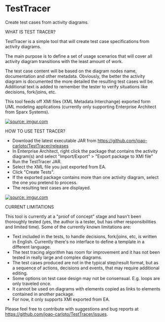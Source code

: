 # TestTracer
Create test cases from activity diagrams.


WHAT IS TEST TRACER?

TestTracer is a simple tool that will create test case specifications from activity diagrams.

The main purpose is to define a set of usage scenarios that will cover all activity diagram transitions with the least amount of work.

The test case content will be based on the diagram nodes name, documentation and other metadata.
Obviously, the better the activity diagram is documented the more detailed the resulting test cases will be.
Additional text is added to remember the tester to verify situations like decisions, fork/joins, etc.

This tool feeds off XMI files (XML Metadata Interchange) exported form UML modeling applications (currently only supporting Enterprise Architect from Sparx Systems).

<a href="http://imgur.com/f20ERob"><img src="http://i.imgur.com/f20ERob.png" title="source: imgur.com" /></a>

HOW TO USE TEST TRACER?

- Download the latest executable JAR from https://github.com/joao-carloto/TestTracer/releases
- In Enterprise Architect, right click the package that contains the activity diagram(s) and select "Import/Export" > "Export package to XMI file"
- Run the TestTracer JAR.
- Select the XML file you just exported from EA.
- Click "Create Tests".
- If the exported package contains more than one activity diagram, select the one you pretend to process.
- The resulting test cases are displayed.

<a href="http://imgur.com/pOfwO1u"><img src="http://i.imgur.com/pOfwO1u.png" title="source: imgur.com" /></a>


CURRENT LIMITATIONS

This tool is currently at a "proof of concept" stage and hasn't been thoroughly tested (yes, the author is a tester, but has other responsibilities and limited time).
Some of the currently known limitations are:
- Text included in the tests, to handle decisions, fork/joins, etc, is written in English. Currently there's no interface to define a template in a different language.
- The test tracing algorithm has room for improvement and it has not been tested in really large and complex diagrams.
- The test cases produced are not in the typical step/result format, but as a sequence of actions, decisions and events, that may require additional editing.
- Some options on test case design may not be consensual. E.g. loops are only traveled once.
- It cannot be used on diagrams with elements copied as links to elements contained in another package.
- For now, it only supports XMI exported from EA.


Please feel free to contribute with suggestions and bug reports at https://github.com/joao-carloto/TestTracer/issues.
